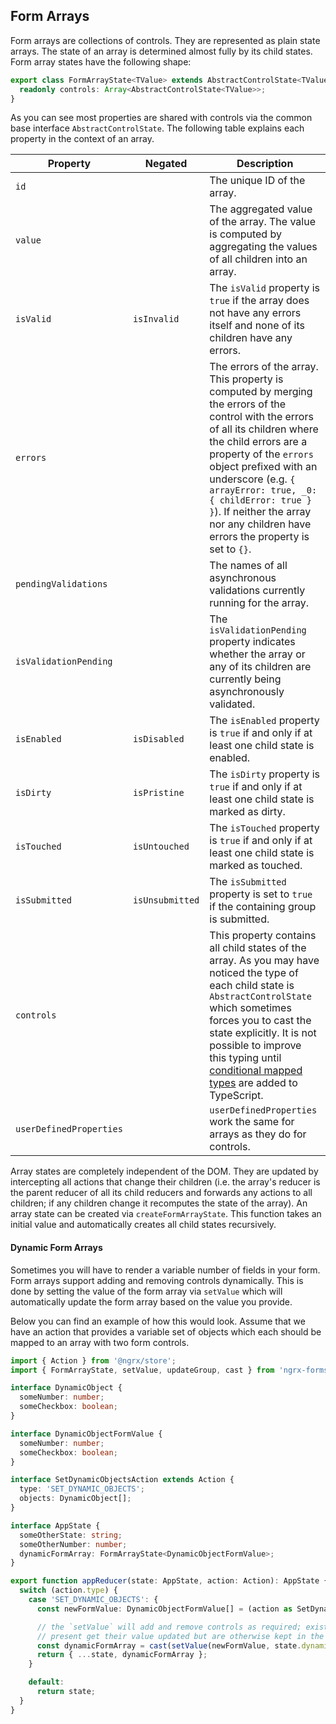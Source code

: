 ## Form Arrays

Form arrays are collections of controls. They are represented as plain state arrays. The state of an array is determined almost fully by its child states. Form array states have the following shape:

```typescript
export class FormArrayState<TValue> extends AbstractControlState<TValue[]> {
  readonly controls: Array<AbstractControlState<TValue>>;
}
```

As you can see most properties are shared with controls via the common base interface `AbstractControlState`. The following table explains each property in the context of an array.

|Property|Negated|Description|
|-|-|-|
|`id`||The unique ID of the array.|
|`value`||The aggregated value of the array. The value is computed by aggregating the values of all children into an array.|
|`isValid`|`isInvalid`|The `isValid` property is `true` if the array does not have any errors itself and none of its children have any errors.|
|`errors`||The errors of the array. This property is computed by merging the errors of the control with the errors of all its children where the child errors are a property of the `errors` object prefixed with an underscore (e.g. `{ arrayError: true, _0: { childError: true } }`). If neither the array nor any children have errors the property is set to `{}`.|
|`pendingValidations`||The names of all asynchronous validations currently running for the array.|
|`isValidationPending`||The `isValidationPending` property indicates whether the array or any of its children are currently being asynchronously validated.|
|`isEnabled`|`isDisabled`|The `isEnabled` property is `true` if and only if at least one child state is enabled.|
|`isDirty`|`isPristine`|The `isDirty` property is `true` if and only if at least one child state is marked as dirty.|
|`isTouched`|`isUntouched`|The `isTouched` property is `true` if and only if at least one child state is marked as touched.|
|`isSubmitted`|`isUnsubmitted`|The `isSubmitted` property is set to `true` if the containing group is submitted.|
|`controls`||This property contains all child states of the array. As you may have noticed the type of each child state is `AbstractControlState` which sometimes forces you to cast the state explicitly. It is not possible to improve this typing until [conditional mapped types](https://github.com/Microsoft/TypeScript/issues/12424) are added to TypeScript.|
|`userDefinedProperties`||`userDefinedProperties` work the same for arrays as they do for controls.|

Array states are completely independent of the DOM. They are updated by intercepting all actions that change their children (i.e. the array's reducer is the parent reducer of all its child reducers and forwards any actions to all children; if any children change it recomputes the state of the array). An array state can be created via `createFormArrayState`. This function takes an initial value and automatically creates all child states recursively.

#### Dynamic Form Arrays

Sometimes you will have to render a variable number of fields in your form. Form arrays support adding and removing controls dynamically. This is done by setting the value of the form array via `setValue` which will automatically update the form array based on the value you provide.

Below you can find an example of how this would look. Assume that we have an action that provides a variable set of objects which each should be mapped to an array with two form controls.

```typescript
import { Action } from '@ngrx/store';
import { FormArrayState, setValue, updateGroup, cast } from 'ngrx-forms';

interface DynamicObject {
  someNumber: number;
  someCheckbox: boolean;
}

interface DynamicObjectFormValue {
  someNumber: number;
  someCheckbox: boolean;
}

interface SetDynamicObjectsAction extends Action {
  type: 'SET_DYNAMIC_OBJECTS';
  objects: DynamicObject[];
}

interface AppState {
  someOtherState: string;
  someOtherNumber: number;
  dynamicFormArray: FormArrayState<DynamicObjectFormValue>;
}

export function appReducer(state: AppState, action: Action): AppState {
  switch (action.type) {
    case 'SET_DYNAMIC_OBJECTS': {
      const newFormValue: DynamicObjectFormValue[] = (action as SetDynamicObjectsAction).objects;

      // the `setValue` will add and remove controls as required; existing controls that are still
      // present get their value updated but are otherwise kept in the same state as before
      const dynamicFormArray = cast(setValue(newFormValue, state.dynamicFormArray));
      return { ...state, dynamicFormArray };
    }

    default:
      return state;
  }
}
```

